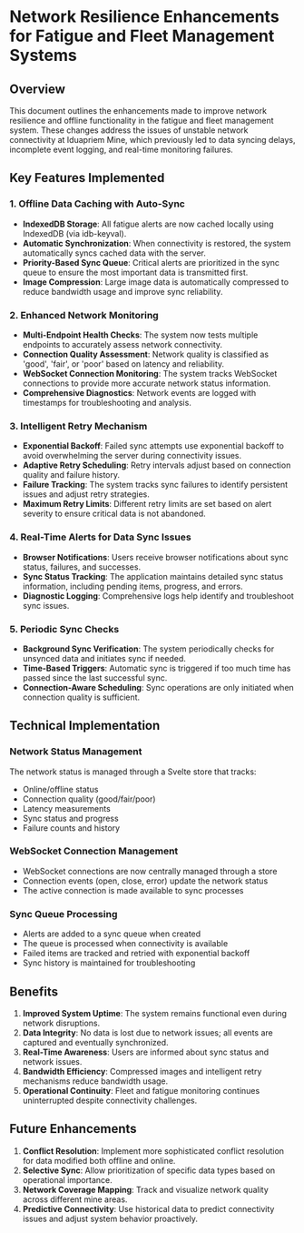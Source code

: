 # Network Resilience Enhancements for Fatigue and Fleet Management Systems

## Overview

This document outlines the enhancements made to improve network resilience and offline functionality in the fatigue and fleet management system. These changes address the issues of unstable network connectivity at Iduapriem Mine, which previously led to data syncing delays, incomplete event logging, and real-time monitoring failures.

## Key Features Implemented

### 1. Offline Data Caching with Auto-Sync

- **IndexedDB Storage**: All fatigue alerts are now cached locally using IndexedDB (via idb-keyval).
- **Automatic Synchronization**: When connectivity is restored, the system automatically syncs cached data with the server.
- **Priority-Based Sync Queue**: Critical alerts are prioritized in the sync queue to ensure the most important data is transmitted first.
- **Image Compression**: Large image data is automatically compressed to reduce bandwidth usage and improve sync reliability.

### 2. Enhanced Network Monitoring

- **Multi-Endpoint Health Checks**: The system now tests multiple endpoints to accurately assess network connectivity.
- **Connection Quality Assessment**: Network quality is classified as 'good', 'fair', or 'poor' based on latency and reliability.
- **WebSocket Connection Monitoring**: The system tracks WebSocket connections to provide more accurate network status information.
- **Comprehensive Diagnostics**: Network events are logged with timestamps for troubleshooting and analysis.

### 3. Intelligent Retry Mechanism

- **Exponential Backoff**: Failed sync attempts use exponential backoff to avoid overwhelming the server during connectivity issues.
- **Adaptive Retry Scheduling**: Retry intervals adjust based on connection quality and failure history.
- **Failure Tracking**: The system tracks sync failures to identify persistent issues and adjust retry strategies.
- **Maximum Retry Limits**: Different retry limits are set based on alert severity to ensure critical data is not abandoned.

### 4. Real-Time Alerts for Data Sync Issues

- **Browser Notifications**: Users receive browser notifications about sync status, failures, and successes.
- **Sync Status Tracking**: The application maintains detailed sync status information, including pending items, progress, and errors.
- **Diagnostic Logging**: Comprehensive logs help identify and troubleshoot sync issues.

### 5. Periodic Sync Checks

- **Background Sync Verification**: The system periodically checks for unsynced data and initiates sync if needed.
- **Time-Based Triggers**: Automatic sync is triggered if too much time has passed since the last successful sync.
- **Connection-Aware Scheduling**: Sync operations are only initiated when connection quality is sufficient.

## Technical Implementation

### Network Status Management

The network status is managed through a Svelte store that tracks:
- Online/offline status
- Connection quality (good/fair/poor)
- Latency measurements
- Sync status and progress
- Failure counts and history

### WebSocket Connection Management

- WebSocket connections are now centrally managed through a store
- Connection events (open, close, error) update the network status
- The active connection is made available to sync processes

### Sync Queue Processing

- Alerts are added to a sync queue when created
- The queue is processed when connectivity is available
- Failed items are tracked and retried with exponential backoff
- Sync history is maintained for troubleshooting

## Benefits

1. **Improved System Uptime**: The system remains functional even during network disruptions.
2. **Data Integrity**: No data is lost due to network issues; all events are captured and eventually synchronized.
3. **Real-Time Awareness**: Users are informed about sync status and network issues.
4. **Bandwidth Efficiency**: Compressed images and intelligent retry mechanisms reduce bandwidth usage.
5. **Operational Continuity**: Fleet and fatigue monitoring continues uninterrupted despite connectivity challenges.

## Future Enhancements

1. **Conflict Resolution**: Implement more sophisticated conflict resolution for data modified both offline and online.
2. **Selective Sync**: Allow prioritization of specific data types based on operational importance.
3. **Network Coverage Mapping**: Track and visualize network quality across different mine areas.
4. **Predictive Connectivity**: Use historical data to predict connectivity issues and adjust system behavior proactively.